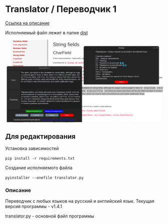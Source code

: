 # Translator / Переводчик 1

[Ссылка на описание](#описание)

Исполняемый файл лежит в папке [dist](/dist/)

![v1.1](images/V1.4.1.png)

## Для редактирования
Установка зависимостей

`pip install -r requirements.txt`

Создание исполняемого файла

`pyinstaller --onefile translator.py`

### Описание

Переводчик с любых языков на русский и английский язык.
Текущая версия программы - v1.4.1

translator.py - основной файл программы